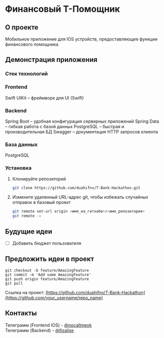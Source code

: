 # Финансовый Т-Помощник
<!-- ABOUT THE PROJECT -->
## О проекте
Мобильное приложение для IOS устройств, предоставляющее функции финансового помощника
## Демонстрация приложения
### Стек технологий
### Frontend
Swift
UIKit – фреймворк для UI (Swift)
### Backend
Spring Boot – удобная конфигурация серверных приложений
Spring Data – гибкая работа с базой данных
PostgreSQL – быстрая и производительная БД
Swagger – документация HTTP запросов клиента
### База данных
PostgreSQL</br>
### Установка
1. Клонируйте репозиторий
   ```sh
   git clone https://github.com/duahifnv/T-Bank-Hackathon.git
   ```
2. Измените удаленный URL-адрес git, чтобы избежать случайных отправок в базовый проект
   ```sh
   git remote set-url origin <имя_на_гитхабе>/<имя_репозитория>
   git remote -v
   ```

<!-- ROADMAP -->
## Будущие идеи

- [ ] Добавить бюджет пользователя


<!-- CONTRIBUTING -->
## Предложить идеи в проект
```shell
git checkout -b feature/AmazingFeature
git commit -m 'Add some AmazingFeature'
git push origin feature/AmazingFeature
git pull
```
Ссылка на проект: [https://github.com/duahifnv/T-Bank-Hackathon](https://github.com/your_username/repo_name)


<!-- CONTACT -->
## Контакты
Телеграмм (Frontend IOS) - [@nocallmeok](https://t.me/nocallmeok)<br>
Телеграмм (Backend) - [@fizalise](https://t.me/fizalise)


<!-- MARKDOWN LINKS & IMAGES -->
<!-- https://www.markdownguide.org/basic-syntax/#reference-style-links -->
[product-screenshot]: images/screenshot.png
[JQuery.com]: https://img.shields.io/badge/jQuery-0769AD?style=for-the-badge&logo=jquery&logoColor=white
[JQuery-url]: https://jquery.com
[Spring-boot]: https://img.shields.io/badge/SpringBoot-6DB33F?style=flat-square&logo=Spring&logoColor=white
[Spring-boot-url]: https://spring.io/projects/spring-boot
[Java]: https://img.shields.io/badge/Java-ED8B00?style=for-the-badge&logo=openjdk&logoColor=white
[Java-url]: https://openjdk.org/
